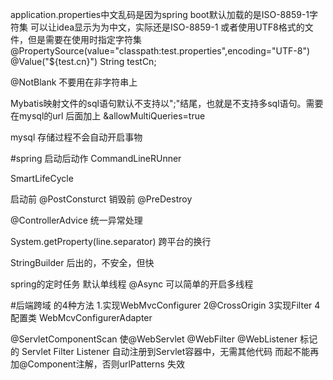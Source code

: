 application.properties中文乱码是因为spring boot默认加载的是ISO-8859-1字符集
可以让idea显示为为中文，实际还是ISO-8859-1
或者使用UTF8格式的文件，但是需要在使用时指定字符集
@PropertySource(value="classpath:test.properties",encoding="UTF-8")
@Value("${test.cn}")
String testCn;

@NotBlank 不要用在非字符串上

Mybatis映射文件的sql语句默认不支持以";"结尾，也就是不支持多sql语句。需要在mysql的url 后面加上 &allowMultiQueries=true

mysql 存储过程不会自动开启事物

#spring 启动后动作
CommandLineRUnner

SmartLifeCycle

启动前 @PostConsturct 销毁前 @PreDestroy

@ControllerAdvice 统一异常处理

System.getProperty(line.separator) 跨平台的换行

StringBuilder 后出的，不安全，但快

spring的定时任务 默认单线程 @Async 可以简单的开启多线程

#后端跨域 的4种方法
1.实现WebMvcConfigurer
2@CrossOrigin
3实现Filter
4配置类 WebMcvConfigurerAdapter

@ServletComponentScan
使@WebServlet @WebFilter @WebListener 标记的 Servlet Filter Listener 自动注册到Servlet容器中，无需其他代码
而起不能再加@Component注解，否则urlPatterns 失效